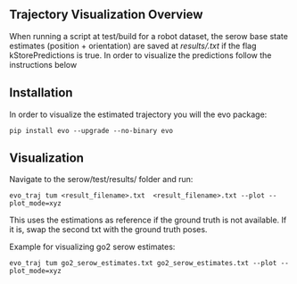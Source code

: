 ## Trajectory Visualization Overview
When running a script at test/build for a robot dataset, the serow base state estimates (position + orientation) are saved at *results/<name>.txt* if the flag kStorePredictions is true. In order to visualize the predictions follow the instructions below

## Installation
In order to visualize the estimated trajectory you will the evo package:
```
pip install evo --upgrade --no-binary evo
```
## Visualization
Navigate to the serow/test/results/ folder and run:
```
evo_traj tum <result_filename>.txt  <result_filename>.txt --plot --plot_mode=xyz
```
This uses the estimations as reference if the ground truth is not available. If it is, swap the second txt with the ground truth poses. 

Example for visualizing go2 serow estimates:
```
evo_traj tum go2_serow_estimates.txt go2_serow_estimates.txt --plot --plot_mode=xyz
```
